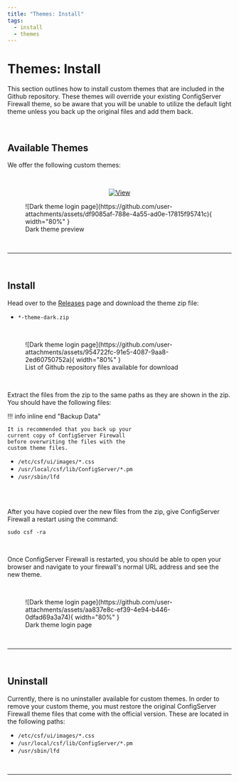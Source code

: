 ```yaml
---
title: "Themes: Install"
tags:
  - install
  - themes
---
```


# Themes: Install <!-- omit from toc -->
This section outlines how to install custom themes that are included in the Github repository. These themes will override your existing ConfigServer Firewall theme, so be aware that you will be unable to utilize the default light theme unless you back up the original files and add them back.

<br />

## Available Themes
We offer the following custom themes:

<br />

<div markdown="1" align="center">

[![View](https://img.shields.io/badge/%20-%20Dark%20Theme-%20%23de2343?style=for-the-badge&logo=github&logoColor=FFFFFF)](https://github.com/Aetherinox/csf-firewall/releases)

</div>

<figure markdown="span">
  ![Dark theme login page](https://github.com/user-attachments/assets/df9085af-788e-4a55-ad0e-17815f95741c){ width="80%" }
  <figcaption>Dark theme preview</figcaption>
</figure>

<br />

---

<br />

## Install

Head over to the [Releases](https://github.com/Aetherinox/csf-firewall/releases) page and download the theme zip file:

- `*-theme-dark.zip`

<br />

<figure markdown="span">
  ![Dark theme login page](https://github.com/user-attachments/assets/954722fc-91e5-4087-9aa8-2ed60750752a){ width="80%" }
  <figcaption>List of Github repository files available for download</figcaption>
</figure>

<br />

Extract the files from the zip to the same paths as they are shown in the zip. You should have the following files:

!!! info inline end "Backup Data"

    It is recommended that you back up your
    current copy of ConfigServer Firewall
    before overwriting the files with the
    custom theme files.

- `/etc/csf/ui/images/*.css`
- `/usr/local/csf/lib/ConfigServer/*.pm`
- `/usr/sbin/lfd`

<br />
<br />

After you have copied over the new files from the zip, give ConfigServer Firewall a restart using the command:

```shell
sudo csf -ra
```

<br />

Once ConfigServer Firewall is restarted, you should be able to open your browser and navigate to your firewall's normal URL address and see the new theme.

<br />

<figure markdown="span">
  ![Dark theme login page](https://github.com/user-attachments/assets/aa837e8c-ef39-4e94-b446-0dfad69a3a74){ width="80%" }
  <figcaption>Dark theme login page</figcaption>
</figure>

<br />

---

<br />

## Uninstall

Currently, there is no uninstaller available for custom themes. In order to remove your custom theme, you must restore the original ConfigServer Firewall theme files that come with the official version. These are located in the following paths:

- `/etc/csf/ui/images/*.css`
- `/usr/local/csf/lib/ConfigServer/*.pm`
- `/usr/sbin/lfd`

<br />

---

<br />

